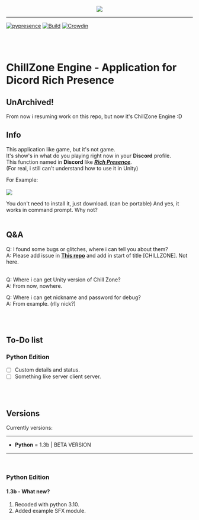 <p align="center"><a href="https://github.com/BlueBerrySans365/chill-zone-DRPC"> <img align="middle" src="https://github.com/BlueBerrySans365/chill-zone-DRPC/blob/master/assets/rerert.png"></a></p>
<!--style="width:530px;height:305px;"-->  


-------------


[![pypresence](https://img.shields.io/badge/using-pypresence-00bb88.svg?style=for-the-badge&logo=discord&logoWidth=20)](https://github.com/qwertyquerty/pypresence)    [![Build](https://github.com/BlueBerrySans365/ChillZone-Engine/actions/workflows/python-app.yml/badge.svg?branch=master)](https://github.com/BlueBerrySans365/ChillZone-Engine/)    [![Crowdin](https://badges.crowdin.net/chillzonerpc-beta/localized.svg)](https://crowdin.com/project/chillzonerpc-beta)

<br><br>

<!-- ![](https://github.com/BlueBerrySans365/chill-zone-DRPC/blob/master/assets/rerert.png) -->
# ChillZone Engine - Application for Dicord Rich Presence


## UnArchived!
From now i resuming work on this repo, but now it's ChillZone Engine :D

## Info 
This application like game, but it's not game.  
It's show's in what do you playing right now in your **Discord** profile.  
This function named in **Discord** like [***Rich Presence***](https://discord.com/developers/docs/rich-presence/how-to).  
(For real, i still can't understand how to use it in Unity)  
  
For Example:<br><br>
![](https://github.com/BlueBerrySans365/chill-zone-DRPC/blob/master/assets/DiscordPTB_6814HX123x.png)

  
You don't need to install it, just download. (can be portable)
And yes, it works in command prompt. Why not?
<br><br>
## Q&A
Q: I found some bugs or glitches, where i can tell you about them?  
A: Please add issue in **[This repo](https://github.com/BlueBerrySans365/ns-issuses-repo)** and add in start of title [CHILLZONE]. Not here.  
<br>

Q: Where i can get Unity version of Chill Zone?  
A: From now, nowhere.  
  
Q: Where i can get nickname and password for debug?  
A: From example. (rlly nick?)  
  
<br><br>
## To-Do list

### Python Edition
- [ ] Custom details and status. 
- [ ] Something like server client server.
     
<br><br>
## Versions
Currently versions:
<br>

------  
- **Python** = 1.3b | BETA VERSION <br>
------  

<br>

### Python Edition
#### 1.3b - What new?
1. Recoded with python 3.10.
2. Added example SFX module.

<br><br>
